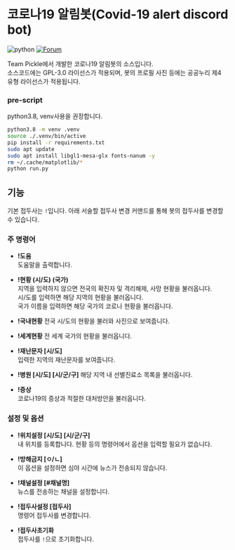 # 코로나19 알림봇(Covid-19 alert discord bot)

![python](https://img.shields.io/badge/python-3.8-blue.svg)
[![Forum](https://discordapp.com/api/guilds/680026950064275466/widget.png)](http://forum.tpk.kr)

Team Pickle에서 개발한 코로나19 알림봇의 소스입니다.    
소스코드에는 GPL-3.0 라이선스가 적용되며, 봇의 프로필 사진 등에는 공공누리 제4 유형 라이선스가 적용됩니다.

### pre-script
python3.8, venv사용을 권장합니다.

```sh
python3.8 -m venv .venv
source ./.venv/bin/active
pip install -r requirements.txt
sudo apt update
sudo apt install libgl1-mesa-glx fonts-nanum -y
rm ~/.cache/matplotlib/*
python run.py
```

## 기능
기본 접두사는 ``!``입니다. 아래 서술할 접두사 변경 커맨드를 통해 봇의 접두사를 변경할 수 있습니다.

### 주 명령어
* **!도움**     
도움말을 출력합니다.
 
* **!현황 (시/도) (국가)**    
지역을 입력하지 않으면 전국의 확진자 및 격리해제, 사망 현황을 불러옵니다.   
시/도를 입력하면 해당 지역의 현황을 불러옵니다.   
국가 이름을 입력하면 해당 국가의 코로나 현황을 불러옵니다.   

* **!국내현황**
전국 시/도의 현황을 불러와 사진으로 보여줍니다.

* **!세계현황**
전 세계 국가의 현황을 불러옵니다.

* **!재난문자 [시/도]**    
입력한 지역의 재난문자를 보여줍니다.

* **!병원 [시/도] [시/군/구]**
해당 지역 내 선별진료소 목록을 불러옵니다.

* **!증상**    
코로나19의 증상과 적절한 대처방안을 불러옵니다.

### 설정 및 옵션
* **!위치설정 [시/도] [시/군/구]**    
내 위치를 등록합니다. 현황 등의 명령어에서 옵션을 입력할 필요가 없습니다.

* **!방해금지 [ㅇ/ㄴ]**    
이 옵션을 설정하면 심야 시간에 뉴스가 전송되지 않습니다.

* **!채널설정 [#채널명]**    
뉴스를 전송하는 채널을 설정합니다.

* **!접두사설정 [접두사]**    
명령어 접두사를 변경합니다.

* **!접두사초기화**    
접두사를 ``!``으로 초기화합니다.

